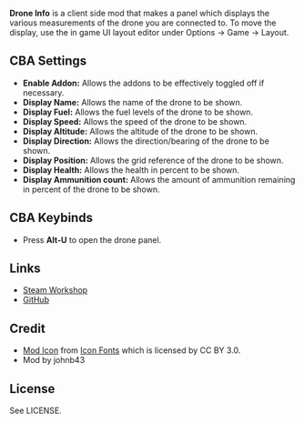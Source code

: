 **Drone Info** is a client side mod that makes a panel which displays the various measurements of the drone you are connected to. To move the display, use the in game UI layout editor under Options -> Game -> Layout.

<h2>CBA Settings</h2>

* **Enable Addon:** Allows the addons to be effectively toggled off if necessary.
* **Display Name:** Allows the name of the drone to be shown.
* **Display Fuel:** Allows the fuel levels of the drone to be shown.
* **Display Speed:** Allows the speed of the drone to be shown.
* **Display Altitude:** Allows the altitude of the drone to be shown.
* **Display Direction:** Allows the direction/bearing of the drone to be shown.
* **Display Position:** Allows the grid reference of the drone to be shown.
* **Display Health:** Allows the health in percent to be shown.
* **Display Ammunition count:** Allows the amount of ammunition remaining in percent of the drone to be shown.

<h2>CBA Keybinds</h2>

* Press **Alt-U** to open the drone panel.

<h2>Links</h2>

* [Steam Workshop](https://steamcommunity.com/sharedfiles/filedetails/?id=2261363770)
* [GitHub](https://github.com/johnb432/Drone-Info)

<h2>Credit</h2>

* [Mod Icon](https://www.onlinewebfonts.com/icon/536439) from [Icon Fonts](http://www.onlinewebfonts.com/icon) which is licensed by CC BY 3.0.
* Mod by johnb43

<h2>License</h2>

See LICENSE.
